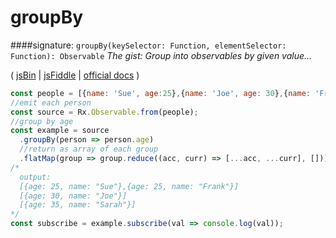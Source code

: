 # groupBy
####signature: `groupBy(keySelector: Function, elementSelector: Function): Observable`
*The gist: Group into observables by given value...*

( [jsBin](http://jsbin.com/zibomoluru/1/edit?js,console) | [jsFiddle](https://jsfiddle.net/qg6qfqLz/35/) | [official docs](http://reactivex.io/rxjs/class/es6/Observable.js~Observable.html#instance-method-groupBy) )

```js
const people = [{name: 'Sue', age:25},{name: 'Joe', age: 30},{name: 'Frank', age: 25}, {name: 'Sarah', age: 35}];
//emit each person
const source = Rx.Observable.from(people);
//group by age
const example = source
  .groupBy(person => person.age)
  //return as array of each group
  .flatMap(group => group.reduce((acc, curr) => [...acc, ...curr], []))
/*
  output:
  [{age: 25, name: "Sue"},{age: 25, name: "Frank"}]
  [{age: 30, name: "Joe"}]
  [{age: 35, name: "Sarah"}]
*/
const subscribe = example.subscribe(val => console.log(val));
```